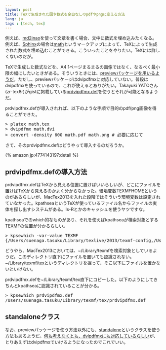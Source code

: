 ```yaml
---
layout: post
title: TeXで生成された図や数式を余白なしのpdfやpngに変える方法
lang: ja
tags : [tech, tex]
---
```

例えば、[md2inao](https://github.com/naoya/md2inao)を使って文章を書く場合、文中に数式を埋め込みたくなる。例えば、[Sphinx](http://sphinx-doc.org/)の場合は[math](http://sphinx-users.jp/doc11/ext/math.html)というマークアップによって、TeXによって生成された数式を埋め込むことができる。こういったことをやりたい。TeXには詳しくないのだが。

TeXで生成した数式などを、A4 1ページまるまるの画像ではなく、なるべく最小限の幅にしたいときがある。そういうときには、[previewパッケージを用いるようだ](http://d.hatena.ne.jp/zrbabbler/20121007/1349622782)。ただし、previewパッケージはdvipdfmxに対応していない。普段はdvipdfmxを使っているので、これが使えるとありがたい。Takayuki YATOさん(zr-tex8r)がgistに掲載している[prdvipdfmx.def](https://gist.github.com/3848528)を使うとそれが可能となるようだ。

prdvipdfmx.defが導入されれば、以下のような手順で目的のpdf/png画像を得ることができた。

<pre class="prettyprint linenums lang-bash">
> platex math.tex
> dvipdfmx math.dvi
> convert -density 600 math.pdf math.png # 必要に応じて
</pre>

さて、そのprdvipdfmx.defはどうやって導入するのだろうか。

{% amazon jp:4774143197:detail %}

## prdvipdfmx.defの導入方法

prdvipdfmx.defはTeXから見える位置に置けばいいらしいが、どこにファイルを置けばTeXから見えるのかよく分からなかった。環境変数TEXMFHOMEというのがあるらしいが、MacTex2013を入れた段階ではそういう環境変数は設定されていなかった。kpathseaというTeXが使っているファイル名からファイルの実体を探し出すシステムがある。ls-Rとかのキャッシュを使うヤツですな。

kpathseaでのwhich的なものがあり、それを使えばkpathseaが検索対象とするTEXMFの位置が分かるらしい。

<pre class="prettyprint linenums lang-bash">
> kpsewhich -var-value TEXMF
{/Users/suenaga.tasuku/Library/texlive/2013/texmf-config,/Users/suenaga.tasuku/Library/texlive/2013/texmf-var,/Users/suenaga.tasuku/Library/texmf,!!/usr/local/texlive/2013/texmf-config,!!/usr/local/texlive/2013/texmf-var,!!/usr/local/texlive/2013/../texmf-local,!!/usr/local/texlive/2013/texmf-dist}
</pre>

どうやら、MacTex2013においては、~/Library/texmfを検索対象としているようだ。このディレクトリ直下にファイルを置いても認識されない。~/Library/texmf/texというディレクトリを掘って、そこ以下にファイルを置かないといけない。

prdvipdfmx.defを~/Library/texmf/tex直下にコピーした。以下のようにしてきちんとkpathseaに認識されていることが分かる。

<pre class="prettyprint linenums lang-bash">
> kpsewhich prdvipdfmx.def
/Users/suenaga.tasuku/Library/texmf/tex/prdvipdfmx.def
</pre>

## standaloneクラス

なお、previewパッケージを使う方法以外にも、[standalone](http://tex.stackexchange.com/questions/98212/how-to-preserve-the-indentation-when-using-standalone-or-preview)というクラスを使う方法もあるようだ。[何も考えなくとも、dvipdfmxにも対応しているらしい](https://gist.github.com/zr-tex8r/3845085)が、とりあえずはdvipdfmxでいけるようになったのでこれでいい。
